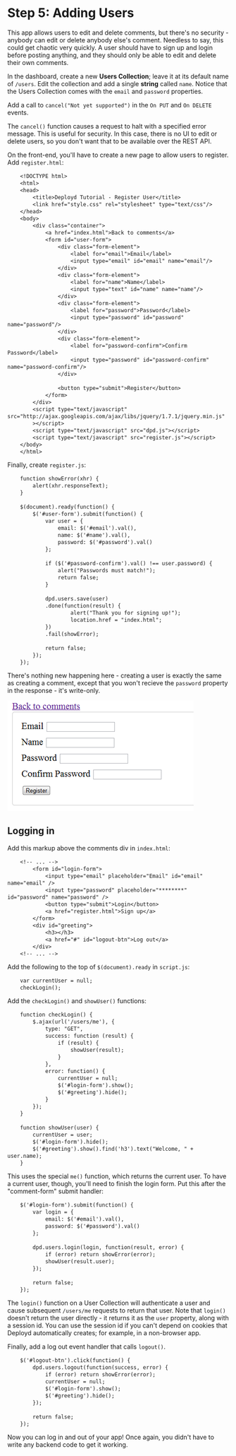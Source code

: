 # Step 5: Adding Users

This app allows users to edit and delete comments, but there's no security - anybody can edit or delete anybody else's comment. Needless to say, this could get chaotic very quickly. A user should have to sign up and login before posting anything, and they should only be able to edit and delete their own comments.

In the dashboard, create a new **Users Collection**; leave it at its default name of `/users`. Edit the collection and add a single **string** called `name`. Notice that the Users Collection comes with the `email` and `password` properties.

Add a call to `cancel("Not yet supported")` in the `On PUT` and `On DELETE` events. 

The `cancel()` function causes a request to halt with a specified error message. This is useful for security. In this case, there is no UI to edit or delete users, so you don't want that to be available over the REST API.

On the front-end, you'll have to create a new page to allow users to register. Add `register.html`:

		<!DOCTYPE html>
		<html>
		<head>
			<title>Deployd Tutorial - Register User</title>
			<link href="style.css" rel="stylesheet" type="text/css"/>
		</head>
		<body>
			<div class="container">
				<a href="index.html">Back to comments</a>
				<form id="user-form">
					<div class="form-element">
						<label for="email">Email</label>
						<input type="email" id="email" name="email"/>
					</div>
					<div class="form-element">
						<label for="name">Name</label>
						<input type="text" id="name" name="name"/>
					</div>
					<div class="form-element">
						<label for="password">Password</label>
						<input type="password" id="password" name="password"/>
					</div>
					<div class="form-element">
						<label for="password-confirm">Confirm Password</label>
						<input type="password" id="password-confirm" name="password-confirm"/>
					</div>
					
					<button type="submit">Register</button>
				</form>
			</div>
			<script type="text/javascript" src="http://ajax.googleapis.com/ajax/libs/jquery/1.7.1/jquery.min.js"
			></script>
			<script type="text/javascript" src="dpd.js"></script>
			<script type="text/javascript" src="register.js"></script>
		</body>
		</html>

Finally, create `register.js`:

		function showError(xhr) {
			alert(xhr.responseText);
		}

		$(document).ready(function() {
			$('#user-form').submit(function() {
				var user = {
					email: $('#email').val(),
					name: $('#name').val(),
					password: $('#password').val()
				};

				if ($('#password-confirm').val() !== user.password) {
					alert("Passwords must match!");
					return false;
				}
				
				dpd.users.save(user)
				.done(function(result) {
						alert("Thank you for signing up!");
						location.href = "index.html";
				})
				.fail(showError);

				return false;
			});
		});

There's nothing new happening here - creating a user is exactly the same as creating a comment, except that you won't recieve the `password` property in the response - it's write-only.

![Register page](step5img/register-page.png)

## Logging in

Add this markup above the comments div in `index.html`:

		<!-- ... -->
			<form id="login-form">
				<input type="email" placeholder="Email" id="email" name="email" />
				<input type="password" placeholder="********" id="password" name="password" />
				<button type="submit">Login</button>
				<a href="register.html">Sign up</a>
			</form>
			<div id="greeting">
				<h3></h3>
				<a href="#" id="logout-btn">Log out</a>
			</div>
		<!-- ... -->  

Add the following to the top of `$(document).ready` in `script.js`:

		var currentUser = null;
		checkLogin();

Add the `checkLogin()` and `showUser()` functions:

		function checkLogin() {
			$.ajax(url('/users/me'), {
				type: "GET",
				success: function (result) {
					if (result) {
						showUser(result);
					}
				},
				error: function() {
					currentUser = null;
					$('#login-form').show();
					$('#greeting').hide();
				}
			});
		}

		function showUser(user) {
			currentUser = user;
			$('#login-form').hide();
			$('#greeting').show().find('h3').text("Welcome, " + user.name);
		}

This uses the special `me()` function, which returns the current user. To have a current user, though, you'll need to finish the login form. Put this after the "comment-form" submit handler:

		$('#login-form').submit(function() {
			var login = {
				email: $('#email').val(),
				password: $('#password').val()
			};
			
			dpd.users.login(login, function(result, error) {
				if (error) return showError(error);
				showUser(result.user);
			});

			return false;
		});

The `login()` function on a User Collection will authenticate a user and cause subsequent `/users/me` requests to return that user. Note that `login()` doesn't return the user directly - it returns it as the `user` property, along with a session id. You can use the session id if you can't depend on cookies that Deployd automatically creates; for example, in a non-browser app.

Finally, add a log out event handler that calls `logout()`.

		$('#logout-btn').click(function() {
			dpd.users.logout(function(success, error) {
				if (error) return showError(error);
				currentUser = null;
				$('#login-form').show();
				$('#greeting').hide();
			});

			return false;
		});

Now you can log in and out of your app! Once again, you didn't have to write any backend code to get it working.